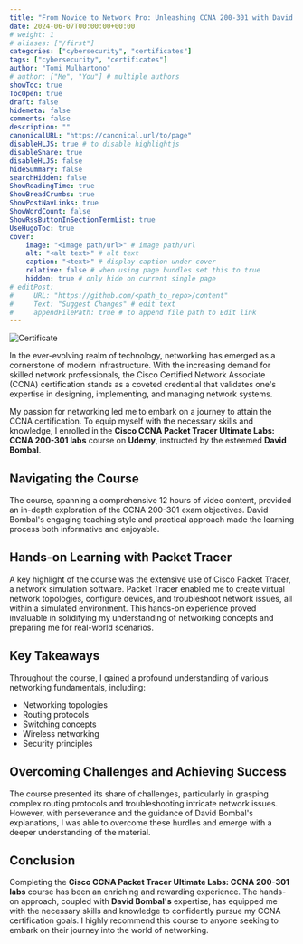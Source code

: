 ```yaml
---
title: "From Novice to Network Pro: Unleashing CCNA 200-301 with David Bombal on Udemy"
date: 2024-06-07T00:00:00+00:00
# weight: 1
# aliases: ["/first"]
categories: ["cybersecurity", "certificates"]
tags: ["cybersecurity", "certificates"]
author: "Tomi Mulhartono"
# author: ["Me", "You"] # multiple authors
showToc: true
TocOpen: true
draft: false
hidemeta: false
comments: false
description: ""
canonicalURL: "https://canonical.url/to/page"
disableHLJS: true # to disable highlightjs
disableShare: true
disableHLJS: false
hideSummary: false
searchHidden: false
ShowReadingTime: true
ShowBreadCrumbs: true
ShowPostNavLinks: true
ShowWordCount: false
ShowRssButtonInSectionTermList: true
UseHugoToc: true
cover:
    image: "<image path/url>" # image path/url
    alt: "<alt text>" # alt text
    caption: "<text>" # display caption under cover
    relative: false # when using page bundles set this to true
    hidden: true # only hide on current single page
# editPost:
#     URL: "https://github.com/<path_to_repo>/content"
#     Text: "Suggest Changes" # edit text
#     appendFilePath: true # to append file path to Edit link
---
```


![Certificate](/images/ccna-udemy.jpg)

In the ever-evolving realm of technology, networking has emerged as a cornerstone of modern infrastructure. With the increasing demand for skilled network professionals, the Cisco Certified Network Associate (CCNA) certification stands as a coveted credential that validates one's expertise in designing, implementing, and managing network systems.

My passion for networking led me to embark on a journey to attain the CCNA certification. To equip myself with the necessary skills and knowledge, I enrolled in the **Cisco CCNA Packet Tracer Ultimate Labs: CCNA 200-301 labs** course on **Udemy**, instructed by the esteemed **David Bombal**.

## Navigating the Course

The course, spanning a comprehensive 12 hours of video content, provided an in-depth exploration of the CCNA 200-301 exam objectives. David Bombal's engaging teaching style and practical approach made the learning process both informative and enjoyable.

## Hands-on Learning with Packet Tracer

A key highlight of the course was the extensive use of Cisco Packet Tracer, a network simulation software. Packet Tracer enabled me to create virtual network topologies, configure devices, and troubleshoot network issues, all within a simulated environment. This hands-on experience proved invaluable in solidifying my understanding of networking concepts and preparing me for real-world scenarios.

## Key Takeaways

Throughout the course, I gained a profound understanding of various networking fundamentals, including:

- Networking topologies
- Routing protocols
- Switching concepts
- Wireless networking
- Security principles

## Overcoming Challenges and Achieving Success

The course presented its share of challenges, particularly in grasping complex routing protocols and troubleshooting intricate network issues. However, with perseverance and the guidance of David Bombal's explanations, I was able to overcome these hurdles and emerge with a deeper understanding of the material.

## Conclusion

Completing the **Cisco CCNA Packet Tracer Ultimate Labs: CCNA 200-301 labs** course has been an enriching and rewarding experience. The hands-on approach, coupled with **David Bombal's** expertise, has equipped me with the necessary skills and knowledge to confidently pursue my CCNA certification goals. I highly recommend this course to anyone seeking to embark on their journey into the world of networking.